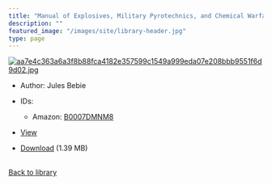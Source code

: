```yaml
---
title: "Manual of Explosives, Military Pyrotechnics, and Chemical Warfare Agents : Composition, Properties, Uses"
description: ""
featured_image: "/images/site/library-header.jpg"
type: page
---
```


<a href="https://drive.google.com/file/d/1oDXS3DeASCNs8JeU38xweoTBkGHYkjUk/view" target="_blank">![aa7e4c363a6a3f8b88fca4182e357599c1549a999eda07e208bbb9551f6d9d02.jpg](/images/library/aa7e4c363a6a3f8b88fca4182e357599c1549a999eda07e208bbb9551f6d9d02.jpg)</a>
* Author: Jules Bebie
* IDs:
  * Amazon: <a href="https://www.amazon.com/dp/B0007DMNM8" target="_blank">B0007DMNM8</a>
* <a href="https://drive.google.com/file/d/1oDXS3DeASCNs8JeU38xweoTBkGHYkjUk/view" target="_blank">View</a>

* [Download](https://drive.google.com/uc?export=download&id=1oDXS3DeASCNs8JeU38xweoTBkGHYkjUk) (1.39 MB)

<br />[Back to library](/library/)
